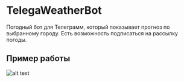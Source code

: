 # TelegaWeatherBot
 
 Погодный бот для Телеграмм, который показывает прогноз по выбранному городу. Есть возможность подписаться на рассылку погоды.
 
 ## Пример работы
 ![alt text](https://ibb.co/9cmLV9v)
